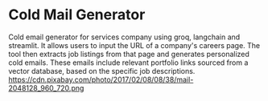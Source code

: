 # Cold Mail Generator
Cold email generator for services company using groq, langchain and streamlit. It allows users to input the URL of a company's careers page. The tool then extracts job listings from that page and generates personalized cold emails. These emails include relevant portfolio links sourced from a vector database, based on the specific job descriptions.
https://cdn.pixabay.com/photo/2017/02/08/08/38/mail-2048128_960_720.png

